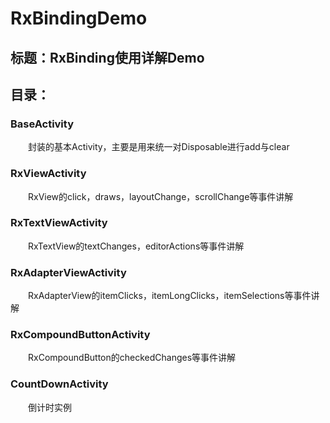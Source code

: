 # RxBindingDemo
## 标题：RxBinding使用详解Demo  
## 目录：
### BaseActivity
　　封装的基本Activity，主要是用来统一对Disposable进行add与clear
### RxViewActivity
　　RxView的click，draws，layoutChange，scrollChange等事件讲解
### RxTextViewActivity
　　RxTextView的textChanges，editorActions等事件讲解
### RxAdapterViewActivity
　　RxAdapterView的itemClicks，itemLongClicks，itemSelections等事件讲解
### RxCompoundButtonActivity
　　RxCompoundButton的checkedChanges等事件讲解
### CountDownActivity
　　倒计时实例
